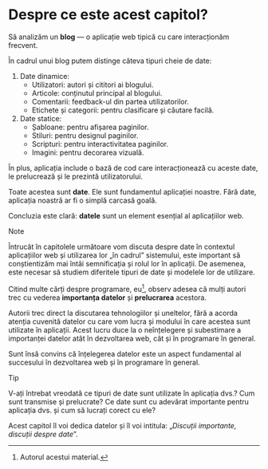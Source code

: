 # Despre ce este acest capitol?

Să analizăm un **blog** — o aplicație web tipică cu care interacționăm frecvent.

În cadrul unui blog putem distinge câteva tipuri cheie de date:

1. Date dinamice:
   - Utilizatori: autori și cititori ai blogului.
   - Articole: conținutul principal al blogului.
   - Comentarii: feedback-ul din partea utilizatorilor.
   - Etichete și categorii: pentru clasificare și căutare facilă.
2. Date statice:
   - Șabloane: pentru afișarea paginilor.
   - Stiluri: pentru designul paginilor.
   - Scripturi: pentru interactivitatea paginilor.
   - Imagini: pentru decorarea vizuală.

În plus, aplicația include o bază de cod care interacționează cu aceste date, le prelucrează și le prezintă utilizatorului.

Toate acestea sunt **date**. Ele sunt fundamentul aplicației noastre. Fără date, aplicația noastră ar fi o simplă carcasă goală.

Concluzia este clară: **datele** sunt un element esențial al aplicațiilor web.

> [!NOTE]  
> Întrucât în capitolele următoare vom discuta despre date în contextul aplicațiilor web și utilizarea lor „în cadrul” sistemului, este important să conștientizăm mai întâi semnificația și rolul lor în aplicații. De asemenea, este necesar să studiem diferitele tipuri de date și modelele lor de utilizare.

Citind multe cărți despre programare, eu[^1], observ adesea că mulți autori trec cu vederea **importanța datelor** și **prelucrarea** acestora.

Autorii trec direct la discutarea tehnologiilor și uneltelor, fără a acorda atenția cuvenită datelor cu care vom lucra și modului în care acestea sunt utilizate în aplicații. Acest lucru duce la o neînțelegere și subestimare a importanței datelor atât în dezvoltarea web, cât și în programare în general.

Sunt însă convins că înțelegerea datelor este un aspect fundamental al succesului în dezvoltarea web și în programare în general.

> [!TIP]  
> V-ați întrebat vreodată ce tipuri de date sunt utilizate în aplicația dvs.? Cum sunt transmise și prelucrate? Ce date sunt cu adevărat importante pentru aplicația dvs. și cum să lucrați corect cu ele?

Acest capitol îl voi dedica datelor și îl voi intitula: „*Discuții importante, discuții despre date*”.

[^1]: Autorul acestui material.